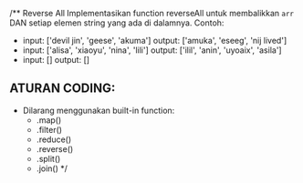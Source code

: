 /**
Reverse All
Implementasikan function reverseAll untuk membalikkan `arr` DAN setiap elemen string yang ada di
dalamnya.
Contoh:
- input: ['devil jin', 'geese', 'akuma']
  output: ['amuka', 'eseeg', 'nij lived']
- input: ['alisa', 'xiaoyu', 'nina', 'lili']
  output: ['ilil', 'anin', 'uyoaix', 'asila']
- input: []
  output: []


ATURAN CODING:
-------------- 
- Dilarang menggunakan built-in function:
  - .map()
  - .filter()
  - .reduce()
  - .reverse()
  - .split()
  - .join()
*/